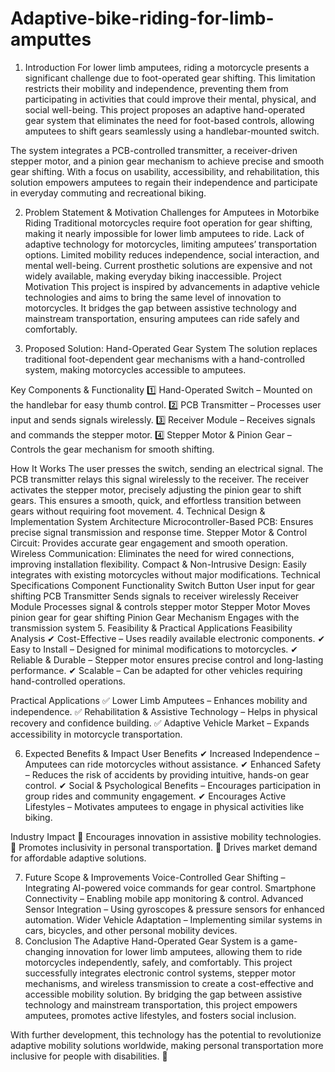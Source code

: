# Adaptive-bike-riding-for-limb-amputtes

1. Introduction
For lower limb amputees, riding a motorcycle presents a significant challenge due to foot-operated gear shifting. This limitation restricts their mobility and independence, preventing them from participating in activities that could improve their mental, physical, and social well-being. This project proposes an adaptive hand-operated gear system that eliminates the need for foot-based controls, allowing amputees to shift gears seamlessly using a handlebar-mounted switch.

The system integrates a PCB-controlled transmitter, a receiver-driven stepper motor, and a pinion gear mechanism to achieve precise and smooth gear shifting. With a focus on usability, accessibility, and rehabilitation, this solution empowers amputees to regain their independence and participate in everyday commuting and recreational biking.

2. Problem Statement & Motivation
Challenges for Amputees in Motorbike Riding
Traditional motorcycles require foot operation for gear shifting, making it nearly impossible for lower limb amputees to ride.
Lack of adaptive technology for motorcycles, limiting amputees’ transportation options.
Limited mobility reduces independence, social interaction, and mental well-being.
Current prosthetic solutions are expensive and not widely available, making everyday biking inaccessible.
Project Motivation
This project is inspired by advancements in adaptive vehicle technologies and aims to bring the same level of innovation to motorcycles. It bridges the gap between assistive technology and mainstream transportation, ensuring amputees can ride safely and comfortably.

3. Proposed Solution: Hand-Operated Gear System
The solution replaces traditional foot-dependent gear mechanisms with a hand-controlled system, making motorcycles accessible to amputees.

Key Components & Functionality
1️⃣ Hand-Operated Switch – Mounted on the handlebar for easy thumb control.
2️⃣ PCB Transmitter – Processes user input and sends signals wirelessly.
3️⃣ Receiver Module – Receives signals and commands the stepper motor.
4️⃣ Stepper Motor & Pinion Gear – Controls the gear mechanism for smooth shifting.

How It Works
The user presses the switch, sending an electrical signal.
The PCB transmitter relays this signal wirelessly to the receiver.
The receiver activates the stepper motor, precisely adjusting the pinion gear to shift gears.
This ensures a smooth, quick, and effortless transition between gears without requiring foot movement.
4. Technical Design & Implementation
System Architecture
Microcontroller-Based PCB: Ensures precise signal transmission and response time.
Stepper Motor & Control Circuit: Provides accurate gear engagement and smooth operation.
Wireless Communication: Eliminates the need for wired connections, improving installation flexibility.
Compact & Non-Intrusive Design: Easily integrates with existing motorcycles without major modifications.
Technical Specifications
Component	Functionality
Switch Button	User input for gear shifting
PCB Transmitter	Sends signals to receiver wirelessly
Receiver Module	Processes signal & controls stepper motor
Stepper Motor	Moves pinion gear for gear shifting
Pinion Gear Mechanism	Engages with the transmission system
5. Feasibility & Practical Applications
Feasibility Analysis
✔ Cost-Effective – Uses readily available electronic components.
✔ Easy to Install – Designed for minimal modifications to motorcycles.
✔ Reliable & Durable – Stepper motor ensures precise control and long-lasting performance.
✔ Scalable – Can be adapted for other vehicles requiring hand-controlled operations.

Practical Applications
✅ Lower Limb Amputees – Enhances mobility and independence.
✅ Rehabilitation & Assistive Technology – Helps in physical recovery and confidence building.
✅ Adaptive Vehicle Market – Expands accessibility in motorcycle transportation.

6. Expected Benefits & Impact
User Benefits
✔ Increased Independence – Amputees can ride motorcycles without assistance.
✔ Enhanced Safety – Reduces the risk of accidents by providing intuitive, hands-on gear control.
✔ Social & Psychological Benefits – Encourages participation in group rides and community engagement.
✔ Encourages Active Lifestyles – Motivates amputees to engage in physical activities like biking.

Industry Impact
🚀 Encourages innovation in assistive mobility technologies.
🚀 Promotes inclusivity in personal transportation.
🚀 Drives market demand for affordable adaptive solutions.

7. Future Scope & Improvements
Voice-Controlled Gear Shifting – Integrating AI-powered voice commands for gear control.
Smartphone Connectivity – Enabling mobile app monitoring & control.
Advanced Sensor Integration – Using gyroscopes & pressure sensors for enhanced automation.
Wider Vehicle Adaptation – Implementing similar systems in cars, bicycles, and other personal mobility devices.
8. Conclusion
The Adaptive Hand-Operated Gear System is a game-changing innovation for lower limb amputees, allowing them to ride motorcycles independently, safely, and comfortably. This project successfully integrates electronic control systems, stepper motor mechanisms, and wireless transmission to create a cost-effective and accessible mobility solution. By bridging the gap between assistive technology and mainstream transportation, this project empowers amputees, promotes active lifestyles, and fosters social inclusion.

With further development, this technology has the potential to revolutionize adaptive mobility solutions worldwide, making personal transportation more inclusive for people with disabilities. 🚀

